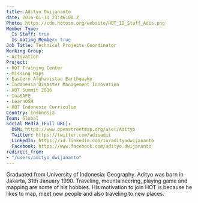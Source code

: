 ```yaml
---
title: Adityo Dwijananto
date: 2016-01-11 23:46:00 Z
Photo: https://cdn.hotosm.org/website/HOT_ID_Staff_Adis.png
Member Type:
  Is Staff: true
  Is Voting Member: true
Job Title: Technical Projects Coordinator
Working Group:
- Activation
Project:
- HOT Training Center
- Missing Maps
- Eastern Afghanistan Earthquake
- Indonesia Disaster Management Innovation
- HOT Summit 2016
- InaSAFE
- LearnOSM
- HOT Indonesia Curriculum
Country: Indonesia
Team: Global
Social Media (Full URL):
  OSM: https://www.openstreetmap.org/user/Adityo
  Twitter: https://twitter.com/adisadit
  LinkedIn: https://id.linkedin.com/in/adityodwijananto
  Facebook: https://www.facebook.com/adityo.dwijananto
redirect_from:
- "/users/adityo_dwijananto"
---
```


Graduated from University of Indonesia: Geography. Adityo was born in Jakarta, 31th January 1990. Traveling, mountaineering, playing game and mapping are some of his hobbies. His motivation to join HOT is because he likes to map, meet new people and also traveling to new places.
